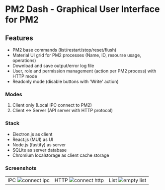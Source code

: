 # PM2 Dash - Graphical User Interface for PM2

## Features
- PM2 base commands (list/restart/stop/reset/flush)
- Material UI grid for PM2 processes (Name, ID, resourse usage, operations)
- Download and save output/error log file
- User, role and permission management (action per PM2 process) with HTTP mode
- Readonly mode (disable buttons with 'Write' action)

### Modes
1. Client only (Local IPC connect to PM2)
2. Client <-> Server (API server with HTTP protocol)

### Stack

- Electron.js as client
- React.js (MUI) as UI
- Node.js (fastify) as server
- SQLite as server database
- Chromium localstorage as client cache storage

### Screenshots

| | | |
|:-------------------------:|:-------------------------:|:-------------------------:|
| IPC ![connect ipc](https://github.com/user-attachments/assets/89476670-11a0-48f3-8e4a-96354e5b946a) | HTTP ![connect http](https://github.com/user-attachments/assets/83d1c237-22f0-47b2-935d-1dcb503fc356) | List ![empty list](https://github.com/user-attachments/assets/cdeef7a1-b34d-4fd3-84dd-4587dffc5642)


